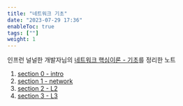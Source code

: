 ```yaml
---
title: "네트워크 기초"
date: "2023-07-29 17:36"
enableToc: true
tags: [""]
weight: 1
---
```


인프런 널널한 개발자님의 <a href='https://www.inflearn.com/course/%EB%84%A4%ED%8A%B8%EC%9B%8C%ED%81%AC-%ED%95%B5%EC%8B%AC%EC%9D%B4%EB%A1%A0-%EA%B8%B0%EC%B4%88' target='_blank'>네트워크 핵심이론 - 기초</a>를 정리한 노트

1. [section 0 - intro](brain/Lecture/free-dev/network-basic/section0)
2. [section 1 - network](brain/Lecture/free-dev/network-basic/section1)
3. [section 2 - L2](brain/Lecture/free-dev/network-basic/section2)
4. [section 3 - L3](brain/Lecture/free-dev/network-basic/section3)

